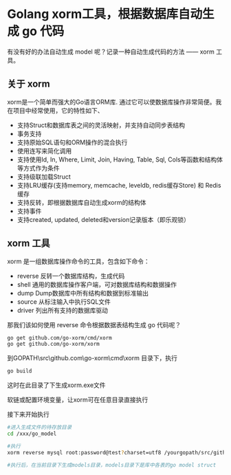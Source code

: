 

Golang xorm工具，根据数据库自动生成 go 代码
==========

有没有好的办法自动生成 model 呢？记录一种自动生成代码的方法 —— xorm 工具。


关于 xorm
----------
xorm是一个简单而强大的Go语言ORM库. 通过它可以使数据库操作非常简便。我在项目中经常使用，它的特性如下、

- 支持Struct和数据库表之间的灵活映射，并支持自动同步表结构
- 事务支持
- 支持原始SQL语句和ORM操作的混合执行
- 使用连写来简化调用
- 支持使用Id, In, Where, Limit, Join, Having, Table, Sql, Cols等函数和结构体等方式作为条件
- 支持级联加载Struct
- 支持LRU缓存(支持memory, memcache, leveldb, redis缓存Store) 和 Redis缓存
- 支持反转，即根据数据库自动生成xorm的结构体
- 支持事件
- 支持created, updated, deleted和version记录版本（即乐观锁）


xorm 工具
------------
xorm 是一组数据库操作命令的工具，包含如下命令：

- reverse 反转一个数据库结构，生成代码
- shell 通用的数据库操作客户端，可对数据库结构和数据操作
- dump Dump数据库中所有结构和数据到标准输出
- source 从标注输入中执行SQL文件
- driver 列出所有支持的数据库驱动


那我们该如何使用 reverse 命令根据数据表结构生成 go 代码呢？
```sh
go get github.com/go-xorm/cmd/xorm
go get github.com/go-xorm/xorm
```

到GOPATH\src\github.com\go-xorm\cmd\xorm 目录下，执行
```sh
go build
```
这时在此目录了下生成xorm.exe文件

软链或配置环境变量，让xorm可在任意目录直接执行


接下来开始执行
```sh
#进入生成文件的待存放目录
cd /xxx/go_model

#执行
xorm reverse mysql root:password@test?charset=utf8 /yourgopath/src/github.com/go-xorm/cmd/xorm/templates/goxorm

#执行后，在当前目录下生成models目录，models目录下是库中各表的go model struct
```

